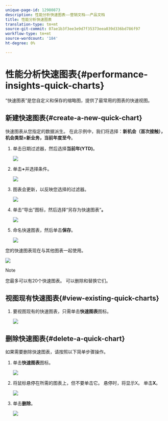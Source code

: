 ```yaml
---
unique-page-id: 12980873
description: 性能分析快速图表——营销文档——产品文档
title: 性能分析快速图表
translation-type: tm+mt
source-git-commit: 07ae1b3f3ee3e9d7f35373eea039d336bd786f97
workflow-type: tm+mt
source-wordcount: '184'
ht-degree: 0%

---
```



# 性能分析快速图表{#performance-insights-quick-charts}

“快速图表”是您自定义和保存的缩略图，提供了最常用的图表的快速视图。

## 新建快速图表{#create-a-new-quick-chart}

快速图表从您指定的数据派生。 在此示例中，我们将选择：**新机会（首次接触），机会类型=新业务，当前年度至今**。

1. 单击日期过滤器，然后选择&#x200B;**当前年(YTD)**。

   ![](assets/1-2.png)

1. 单击&#x200B;**+**&#x200B;并选择条件。

   ![](assets/2-2.png)

1. 图表会更新，以反映您选择的过滤器。

   ![](assets/3-3.png)

1. 单击“导出”图标，然后选择“另存为快速图表”**。**

   ![](assets/4-2.png)

1. 命名快速图表，然后单击&#x200B;**保存**。

   ![](assets/5-3.png)

您的快速图表现在与其他图表一起使用。

![](assets/6-3.png)

>[!NOTE]
>
>您最多可以有20个快速图表。 可以删除和替换它们。

## 视图现有快速图表{#view-existing-quick-charts}

1. 要视图现有的快速图表，只需单击&#x200B;**快速图表**&#x200B;图标。

   ![](assets/7-1.png)

## 删除快速图表{#delete-a-quick-chart}

如果需要删除快速图表，请按照以下简单步骤操作。

1. 单击&#x200B;**快速图表**&#x200B;图标。

   ![](assets/8-1.png)

1. 将鼠标悬停在所需的图表上，但不要单击它。 悬停时，将显示X。 单击&#x200B;**X**。

   ![](assets/9-2.png)

1. 单击&#x200B;**删除**。

   ![](assets/10-1.png)

